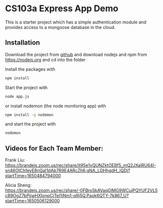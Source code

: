 # CS103a Express App Demo

This is a starter project which has a simple authentication module 
and provides access to a mongoose database in the cloud.

## Installation
Download the project from [github](https://github.com/franciscoliu/CS-103-pa03) and download nodejs and npm from https://nodejs.org
and cd into the folder

Install the packages with
``` bash
npm install
```
Start the project with
``` bash
node app.js
```
or install nodemon (the node monitoring app) with
``` bash
npm install -g nodemon
```
and start the project with
``` bash
nodemon
```

## Videos for Each Team Member:
Frank Liu: https://brandeis.zoom.us/rec/share/it95e1vQUNZktOEBf5_mQ2JXalRU64I-sn46OIChfeyE8nQaI1dAb7R9E4ARcZh6.gNA_LGHhgdH_jQDj?startTime=1650484794000

Alicia Sheng: https://brandeis.zoom.us/rec/share/-0FBroSkAVaqGlMG9WCujPQYUF2VL5c89OgZ7bPjjwHXIonpCjTeI1iNm1-q9j5Q.Paok6QTY-7k867_U?startTime=1650506129000
